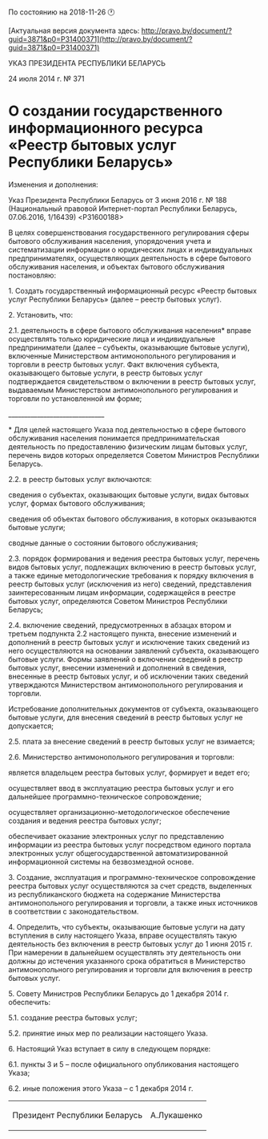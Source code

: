 По состоянию на 2018-11-26 &#x1F550;

[Актуальная версия документа здесь: http://pravo.by/document/?guid=3871&p0=P31400371](http://pravo.by/document/?guid=3871&p0=P31400371)

<p>УКАЗ ПРЕЗИДЕНТА РЕСПУБЛИКИ БЕЛАРУСЬ</p>
<p>24 июля 2014 г. № 371</p>
<h1>О создании государственного информационного ресурса «Реестр бытовых услуг Республики Беларусь»</h1>
<p>Изменения и дополнения:</p>
<p>Указ Президента Республики Беларусь от 3 июня 2016 г. № 188 (Национальный правовой Интернет-портал Республики Беларусь, 07.06.2016, 1/16439) &lt;P31600188&gt;</p>
<p></p>
<p>В целях совершенствования государственного регулирования сферы бытового обслуживания населения, упорядочения учета и систематизации информации о юридических лицах и индивидуальных предпринимателях, осуществляющих деятельность в сфере бытового обслуживания населения, и объектах бытового обслуживания постановляю:</p>
<p>1. Создать государственный информационный ресурс «Реестр бытовых услуг Республики Беларусь» (далее – реестр бытовых услуг).</p>
<p>2. Установить, что:</p>
<p>2.1. деятельность в сфере бытового обслуживания населения* вправе осуществлять только юридические лица и индивидуальные предприниматели (далее – субъекты, оказывающие бытовые услуги), включенные Министерством антимонопольного регулирования и торговли в реестр бытовых услуг. Факт включения субъекта, оказывающего бытовые услуги, в реестр бытовых услуг подтверждается свидетельством о включении в реестр бытовых услуг, выдаваемым Министерством антимонопольного регулирования и торговли по установленной им форме;</p>
<p>______________________________</p>
<p>* Для целей настоящего Указа под деятельностью в сфере бытового обслуживания населения понимается предпринимательская деятельность по предоставлению физическим лицам бытовых услуг, перечень видов которых определяется Советом Министров Республики Беларусь.</p>
<p>2.2. в реестр бытовых услуг включаются:</p>
<p>сведения о субъектах, оказывающих бытовые услуги, видах бытовых услуг, формах бытового обслуживания;</p>
<p>сведения об объектах бытового обслуживания, в которых оказываются бытовые услуги;</p>
<p>сводные данные о состоянии бытового обслуживания;</p>
<p>2.3. порядок формирования и ведения реестра бытовых услуг, перечень видов бытовых услуг, подлежащих включению в реестр бытовых услуг, а также единые методологические требования к порядку включения в реестр бытовых услуг (исключения из него) сведений, представления заинтересованным лицам информации, содержащейся в реестре бытовых услуг, определяются Советом Министров Республики Беларусь;</p>
<p>2.4. включение сведений, предусмотренных в абзацах втором и третьем подпункта 2.2 настоящего пункта, внесение изменений и дополнений в реестр бытовых услуг и исключение таких сведений из него осуществляются на основании заявлений субъекта, оказывающего бытовые услуги. Формы заявлений о включении сведений в реестр бытовых услуг, внесении изменений и дополнений в сведения, внесенные в реестр бытовых услуг, и об исключении таких сведений утверждаются Министерством антимонопольного регулирования и торговли.</p>
<p>Истребование дополнительных документов от субъекта, оказывающего бытовые услуги, для внесения сведений в реестр бытовых услуг не допускается;</p>
<p>2.5. плата за внесение сведений в реестр бытовых услуг не взимается;</p>
<p>2.6. Министерство антимонопольного регулирования и торговли:</p>
<p>является владельцем реестра бытовых услуг, формирует и ведет его;</p>
<p>осуществляет ввод в эксплуатацию реестра бытовых услуг и его дальнейшее программно-техническое сопровождение;</p>
<p>осуществляет организационно-методологическое обеспечение создания и ведения реестра бытовых услуг;</p>
<p>обеспечивает оказание электронных услуг по представлению информации из реестра бытовых услуг посредством единого портала электронных услуг общегосударственной автоматизированной информационной системы на безвозмездной основе.</p>
<p>3. Создание, эксплуатация и программно-техническое сопровождение реестра бытовых услуг осуществляются за счет средств, выделенных из республиканского бюджета на содержание Министерства антимонопольного регулирования и торговли, а также иных источников в соответствии с законодательством.</p>
<p>4. Определить, что субъекты, оказывающие бытовые услуги на дату вступления в силу настоящего Указа, вправе осуществлять такую деятельность без включения в реестр бытовых услуг до 1 июня 2015 г. При намерении в дальнейшем осуществлять эту деятельность они должны до истечения указанного срока обратиться в Министерство антимонопольного регулирования и торговли для включения в реестр бытовых услуг.</p>
<p>5. Совету Министров Республики Беларусь до 1 декабря 2014 г. обеспечить:</p>
<p>5.1. создание реестра бытовых услуг;</p>
<p>5.2. принятие иных мер по реализации настоящего Указа.</p>
<p>6. Настоящий Указ вступает в силу в следующем порядке:</p>
<p>6.1. пункты 3 и 5 – после официального опубликования настоящего Указа;</p>
<p>6.2. иные положения этого Указа – с 1 декабря 2014 г.</p>
<p></p>
<table><tr>
<td><p>Президент Республики Беларусь</p></td>
<td><p>А.Лукашенко</p></td>
</tr></table>
<p></p>
